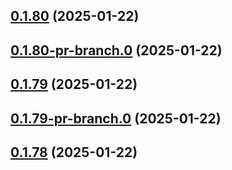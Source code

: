 ## [0.1.80](https://github.com/latha-414/AWS-CICD-web-app/compare/v0.1.80-pr-branch.0...v0.1.80) (2025-01-22)



## [0.1.80-pr-branch.0](https://github.com/latha-414/AWS-CICD-web-app/compare/v0.1.79...v0.1.80-pr-branch.0) (2025-01-22)



## [0.1.79](https://github.com/latha-414/AWS-CICD-web-app/compare/v0.1.79-pr-branch.0...v0.1.79) (2025-01-22)



## [0.1.79-pr-branch.0](https://github.com/latha-414/AWS-CICD-web-app/compare/v0.1.78...v0.1.79-pr-branch.0) (2025-01-22)



## [0.1.78](https://github.com/latha-414/AWS-CICD-web-app/compare/v0.1.78-pr-branch.0...v0.1.78) (2025-01-22)



